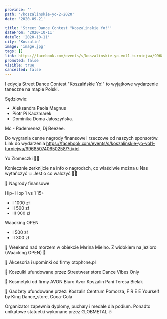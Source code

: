 ```yaml
---
province: ''
path: '/koszalinskie-yo-2-2020'
date: '2020-09-21'

title: 'Street Dance Contest "Koszalinskie Yo!"'
dateFrom: '2020-10-11'
dateTo: '2020-10-11'
city: 'Koszalin'
image: 'image.jpg'
tags: []
link: https://facebook.com/events/s/koszalinskie-yo-vol1-turniejwa/996850740650258/
promoted: false
visible: true
cancelled: false
---
```

I edycja Street Dance Contest "Koszalińskie Yo!" to wyjątkowe wydarzenie taneczne na mapie Polski.

Sędziowie: 
- Aleksandra Paola Magnus
- Piotr Pi Kaczmarek
- Dominika Doma Jałoszyńska. 

Mc - Rademenez, Dj Beezee. 

Do wygrania cenne nagrody finansowe i rzeczowe od naszych sponsorów. Link do wydarzenia https://facebook.com/events/s/koszalinskie-yo-vol1-turniejwa/996850740650258/?ti=icl

Yo Ziomeczki 👊🏻

Koniecznie zerknijcie na info o nagrodach, co właściwie można u Nas wytańczyć 💥
Jest o co walczyć 💪🏼

🧡 Nagrody finansowe 

Hip- Hop 1 vs 1 15+ 
- I 1000 zł 
- II 500 zł 
- III 300 zł 

Waacking OPEN
- I  500 zł 
- II 300 zł 

🧡 Weekend nad morzem w obiekcie Marina Mielno.  Z widokiem na jezioro (Waacking OPEN) 🤩
 
🧡 Akcesoria i upominki od firmy otophone.pl

🧡 Koszulki ufundowane przez Streetwear store Dance Vibes Only

🧡 Kosmetyki od firmy AVON Biuro Avon Koszalin Pani Teresa Bielak

🧡 Gadżety ufundowane przez: Koszalin Centrum Pomorza, F R E E Yourself by King Dance_store, Coca-Cola 

Organizator zapewnia dyplomy, puchary i medale dla podium. Ponadto unikatowe statuetki wykonane przez GLOBMETAL 🔥